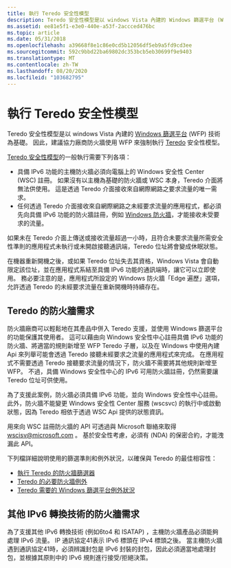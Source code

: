```yaml
---
title: 執行 Teredo 安全性模型
description: Teredo 安全性模型是以 windows Vista 內建的 Windows 篩選平台 (WFP) 技術為基礎。 因此，建議協力廠商防火牆使用 WFP 來強制執行 Teredo 安全性模型。
ms.assetid: ee81e5f1-e3e0-440e-a53f-2accced476bc
ms.topic: article
ms.date: 05/31/2018
ms.openlocfilehash: a39668f8e1c86e0cd5b12056df5eb9a5fd9cd3ee
ms.sourcegitcommit: 592c9bbd22ba69802dc353bcb5eb30699f9e9403
ms.translationtype: MT
ms.contentlocale: zh-TW
ms.lasthandoff: 08/20/2020
ms.locfileid: "103682795"
---
```

# <a name="implementing-the-teredo-security-model"></a>執行 Teredo 安全性模型

Teredo 安全性模型是以 windows Vista 內建的 [Windows 篩選平台](/windows/desktop/FWP/windows-filtering-platform-start-page) (WFP) 技術為基礎。 因此，建議協力廠商防火牆使用 WFP 來強制執行 [Teredo](about-teredo.md) 安全性模型。

[Teredo 安全性模型](the-teredo-security-model.md)的一般執行需要下列各項：

-   具備 IPv6 功能的主機防火牆必須向電腦上的 Windows 安全性 Center (WSC) 註冊。 如果沒有以主機為基礎的防火牆或 WSC 本身，Teredo 介面將無法供使用。 這是透過 Teredo 介面接收來自網際網路之要求流量的唯一需求。
-   任何透過 Teredo 介面接收來自網際網路之未經要求流量的應用程式，都必須先向具備 IPv6 功能的防火牆註冊，例如 [Windows 防火牆](/previous-versions/windows/desktop/ics/windows-firewall-start-page)，才能接收未受要求的流量。

如果未在 Teredo 介面上傳送或接收流量超過一小時，且符合未要求流量所需安全性準則的應用程式未執行或未開啟接聽通訊端，Teredo 位址將會變成休眠狀態。

在機器重新開機之後，或如果 Teredo 位址失去其資格，Windows Vista 會自動限定該位址，並在應用程式系結至具備 IPv6 功能的通訊端時，讓它可以立即使用。 務必要注意的是，應用程式所設定的 Windows 防火牆「Edge 遍歷」選項，允許透過 Teredo 的未經要求流量在重新開機時持續存在。

## <a name="firewall-requirements-for-teredo"></a>Teredo 的防火牆需求

防火牆廠商可以輕鬆地在其產品中併入 Teredo 支援，並使用 Windows 篩選平台的功能保護其使用者。 這可以藉由向 Windows 安全性中心註冊具備 IPv6 功能的防火牆、將適當的規則新增至 WFP Teredo 子層，以及在 Windows 中使用內建 Api 來列舉可能會透過 Teredo 接聽未經要求之流量的應用程式來完成。 在應用程式不需要透過 Teredo 接聽要求流量的情況下，防火牆不需要將其他規則新增至 WFP。 不過，具備 Windows 安全性中心的 IPv6 可用防火牆註冊，仍然需要讓 Teredo 位址可供使用。

為了支援此案例，防火牆必須具備 IPv6 功能，並向 Windows 安全性中心註冊。 此外，防火牆不能變更 Windows 安全性 Center 服務 (wscsvc) 的執行中或啟動狀態，因為 Teredo 相依于透過 WSC Api 提供的狀態資訊。

用來向 WSC 註冊防火牆的 API 可透過與 Microsoft 聯絡來取得 wscisv@microsoft.com 。 基於安全性考慮，必須有 (NDA) 的保密合約，才能洩漏此 API。

下列檔詳細說明使用的篩選準則和例外狀況，以確保與 Teredo 的最佳相容性：

-   [執行 Teredo 的防火牆篩選器](implementing-firewall-filters-for-teredo.md)
-   [Teredo 的必要防火牆例外](required-firewall-exceptions-for-teredo.md)
-   [Teredo 需要的 Windows 篩選平台例外狀況](required-windows-filtering-platform-exceptions-for-teredo.md)

## <a name="firewall-requirements-for-other-ipv6-transition-technologies"></a>其他 IPv6 轉換技術的防火牆需求

為了支援其他 IPv6 轉換技術 (例如6to4 和 ISATAP) ，主機防火牆產品必須能夠處理 IPv6 流量。 IP 通訊協定41表示 IPv6 標頭在 IPv4 標頭之後。 當主機防火牆遇到通訊協定41時，必須辨識封包是 IPv6 封裝的封包，因此必須適當地處理封包，並根據其原則中的 IPv6 規則進行接受/拒絕決策。

 

 